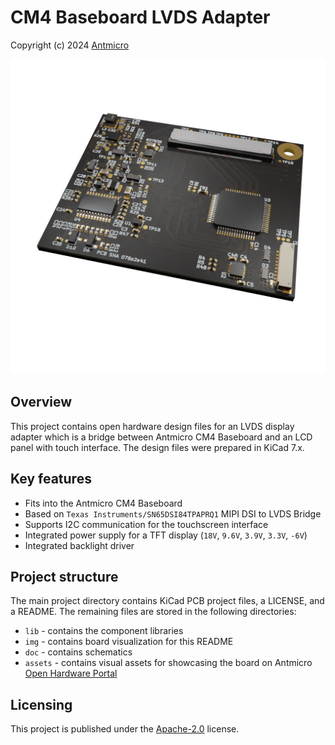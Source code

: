 # CM4 Baseboard LVDS Adapter

Copyright (c) 2024 [Antmicro](https://www.antmicro.com)

![](img/cm4-baseboard-lvds-adapter-visualization.png)

## Overview

This project contains open hardware design files for an LVDS display adapter which is a bridge between Antmicro CM4 Baseboard and an LCD panel with touch interface.
The design files were prepared in KiCad 7.x.

## Key features

* Fits into the Antmicro CM4 Baseboard  
* Based on `Texas Instruments/SN65DSI84TPAPRQ1` MIPI DSI to LVDS Bridge
* Supports I2C communication for the touchscreen interface
* Integrated power supply for a TFT display (`18V`, `9.6V`, `3.9V`, `3.3V`, `-6V`)
* Integrated backlight driver


## Project structure

The main project directory contains KiCad PCB project files, a LICENSE, and a README.
The remaining files are stored in the following directories:

* `lib` - contains the component libraries
* `img` - contains board visualization for this README
* `doc` - contains schematics
* `assets` - contains visual assets for showcasing the board on Antmicro [Open Hardware Portal](https://openhardware.antmicro.com)

## Licensing

This project is published under the [Apache-2.0](LICENSE) license.
